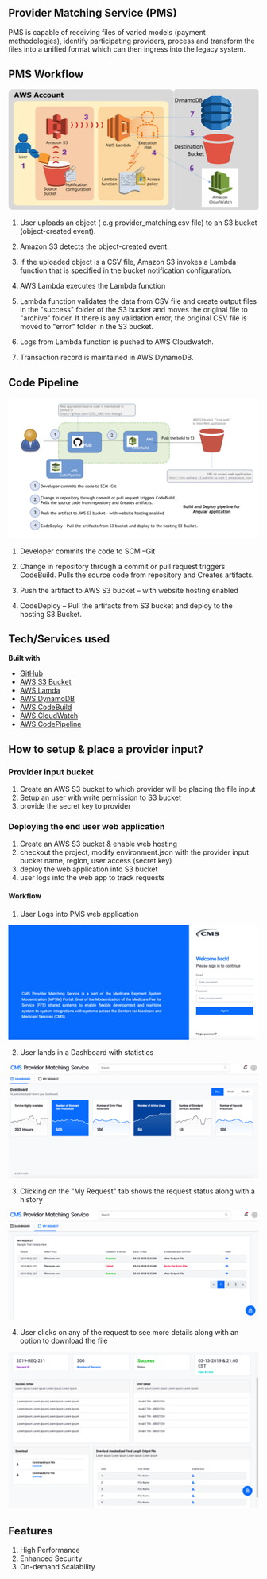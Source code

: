 ## Provider Matching Service (PMS)
PMS is capable of receiving files of varied models (payment methodologies), identify participating providers, process and transform the files into a unified format which can then ingress into the legacy system.

## PMS Workflow
![PMS Worklfow](/images/PMS-Worlflow.png)

1) User uploads an object ( e.g provider_matching.csv file) to an S3 bucket (object-created event).

2) Amazon S3 detects the object-created event.

3) If the uploaded object is a CSV file, Amazon S3 invokes a Lambda function that is specified in the bucket notification configuration.

4) AWS Lambda executes the Lambda function 

5) Lambda function validates the data from CSV file and create output files in the "success" folder of the S3 bucket and moves the original file to "archive" folder. If there is any validation error, the original CSV file is moved to "error" folder in the S3 bucket.

6) Logs from Lambda function is pushed to AWS Cloudwatch.

7) Transaction record is maintained in AWS DynamoDB.

## Code Pipeline
![Code Pipeline](/images/PMS-CodePipeline.png)

1) Developer commits the code to SCM –Git

2) Change in repository through a commit or pull request triggers CodeBuild. Pulls the source code from repository and Creates artifacts.

3) Push the artifact to AWS S3 bucket – with website hosting enabled

4) CodeDeploy – Pull the artifacts from S3 bucket and deploy to the hosting S3 Bucket.

## Tech/Services used
<b>Built with</b>
- [GitHub](https://github.com/)
- [AWS S3 Bucket](https://aws.amazon.com/s3/)
- [AWS Lamda](https://aws.amazon.com/lambda/)
- [AWS DynamoDB](https://aws.amazon.com/dynamodb/)
- [AWS CodeBuild](https://aws.amazon.com/codebuild/)
- [AWS CloudWatch](https://aws.amazon.com/cloudwatch/)
- [AWS CodePipeline](https://aws.amazon.com/codepipeline/)

## How to setup & place a provider input?
### Provider input bucket
1) Create an AWS S3 bucket to which provider will be placing the file input
2) Setup an user with write permission to S3 bucket
3) provide the secret key to provider

### Deploying the end user web application
1) Create an AWS S3 bucket & enable web hosting
2) checkout the project, modify environment.json with the provider input bucket name, region, user access (secret key)
3) deploy the web application into S3 bucket
4) user logs into the web app to track requests

#### Workflow
1) User Logs into PMS web application

![PMS Login](/images/CMS-Login.png)

2) User lands in a Dashboard with statistics

![PMS Dashboard](/images/CMS-ProviderMatching-Dashboard.png)

3) Clicking on the "My Request" tab shows the request status along with a history

![PMS Requests](/images/CMS-ProviderMatching-Requests.png)

4) User clicks on any of the request to see more details along with an option to download the file

![Detailed Request specific view](/images/CMS-ProviderMatching-RequestView.png)


## Features
1) High Performance
2) Enhanced Security
3) On-demand Scalability
